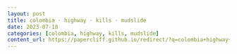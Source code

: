 ```yaml
---
layout: post
title: colombia · highway · kills · mudslide
date: 2023-07-18
categories: [colombia, highway, kills, mudslide]
content_url: https://papercliff.github.io/redirect/?q=colombia+highway+kills+mudslide&tbs=cdr:1,cd_min:7/17/2023,cd_max:7/19/2023
---
```

